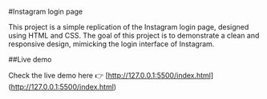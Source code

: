 #Instagram login page 

This project is a simple replication of the Instagram login page, designed using HTML and CSS. The goal of this project is to demonstrate a clean and responsive design, mimicking the login interface of Instagram.

##Live demo

Check the live demo here 👉️ [http://127.0.0.1:5500/index.html] (http://127.0.0.1:5500/index.html)

